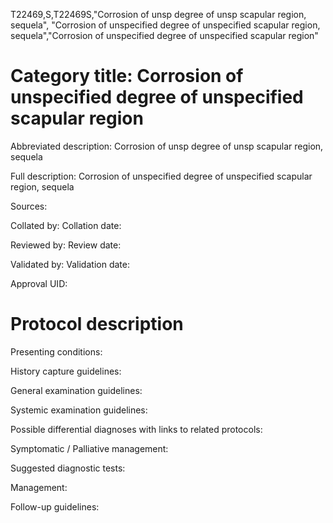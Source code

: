 T22469,S,T22469S,"Corrosion of unsp degree of unsp scapular region, sequela", "Corrosion of unspecified degree of unspecified scapular region, sequela","Corrosion of unspecified degree of unspecified scapular region"
# Category title: Corrosion of unspecified degree of unspecified scapular region

Abbreviated description: Corrosion of unsp degree of unsp scapular region, sequela

Full description: Corrosion of unspecified degree of unspecified scapular region, sequela

Sources:

Collated by:
Collation date:

Reviewed by:
Review date:

Validated by:
Validation date:

Approval UID:

# Protocol description

Presenting conditions:

History capture guidelines:

General examination guidelines:

Systemic examination guidelines:

Possible differential diagnoses with links to related protocols:

Symptomatic / Palliative management:

Suggested diagnostic tests:

Management:

Follow-up guidelines:
